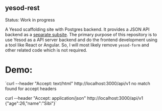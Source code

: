 yesod-rest
-----------

Status: Work in progress

A Yesod scaffolding site with Postgres backend. It provides a JSON API
backend as a
[separate subsite](http://www.yesodweb.com/book/creating-a-subsite). The
primary purpose of this repository is to use Yesod as a API server
backend and do the frontend development using a tool like React or
Angular. So, I will most likely remove `yesod-form` and other related
code which is not required.

# Demo:

`curl --header "Accept: text/html" http://localhost:3000/api/v1
no match found for accept headers

curl --header "Accept: application/json" http://localhost:3000/api/v1
{"age":26,"name":"Sibi"}`



